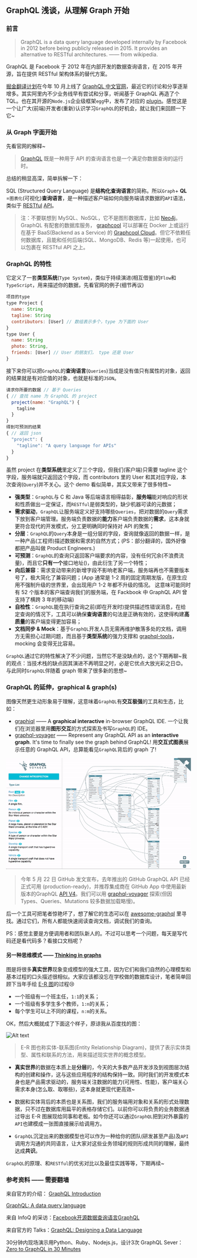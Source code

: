 ## GraphQL 浅谈，从理解 Graph 开始

### 前言

> GraphQL is a data query language developed internally by Facebook in 2012 before being publicly released in 2015. It provides an alternative to RESTful architectures. —— from wikipedia.

GraphQL 是 Facebook 于 2012 年在内部开发的数据查询语言，在 2015 年开源，旨在提供 RESTful 架构体系的替代方案。

[掘金翻译计划](https://github.com/xitu/gold-miner)在今年 10 月上线了 [GraphQL 中文官网](https://juejin.im/post/59e6f8036fb9a0452404ea37)，最近它的讨论和分享逐渐增多。其实阿里内不少业务线早有尝试和分享，听闻基于 GraphQL 再造了个 TQL。也在其开源的`Node.js`企业级框架`egg`中，发布了对应的 [plugin](https://github.com/eggjs/egg-graphql)。感觉这是一个让广大(前端)开发者(重新)认识学习`GraphQL`的好机会，就让我们来回顾一下它~

### 从 Graph 字面开始

先看官网的解释~

> [GraphQL](http://graphql.cn/) 既是一种用于 API 的查询语言也是一个满足你数据查询的运行时。 

总结的稍显高深，简单拆解一下：

SQL (Structured Query Language) 是**结构化查询语言**的简称。所以`Graph`+ **QL** =`图表化`(可视化)**查询语言**，是一种描述客户端如何向服务端请求数据的`API`语法，类似于 [RESTful](http://www.ruanyifeng.com/blog/2011/09/restful.html) [API](http://www.ruanyifeng.com/blog/2014/05/restful_api.html)。
> 注：不要联想到 MySQL、NoSQL，它不是图形数据库，比如 [Neo4j](https://baike.baidu.com/item/Neo4j/9952114)。
> GraphQL 有配套的数据库服务， [graphcool](https://github.com/graphcool/framework) 可以部署在 Docker 上或运行在基于 BaaS(Backend as a Service) 的 [Graphcool Cloud](http://graph.cool/cloud)。但它不依赖任何数据库，且能和任何后端(SQL、MongoDB、Redis 等)一起使用，也可以包裹在 RESTful API 之上。

### GraphQL 的特性

它定义了一套**类型系统**(`Type System`)，类似于持续演进(相互借鉴)的`Flow`和`TypeScript`，用来描述你的数据，先看官网的例子(细节再议)
```javascript
项目的type
type Project {
  name: String
  tagline: String
  contributors: [User] // 数组表示多个，type 为下面的 User
}
type User {
  name: String
  photo: String,
  friends: [User] // User 的朋友们， type 还是 User
}
```

接下来你可以把`GraphQL`的**查询语言**(`Queries`)当成是没有值只有属性的对象，返回的结果就是有对应值的对象，也就是标准的`JSON`。
```javascript
请求你所要的数据 // 基于 Queries
{ // 查找 name 为 GraphQL 的 project
  project(name: "GraphQL") {
    tagline
  }
}
得到可预测的结果
{ // 返回 json
  "project": {
    "tagline": "A query language for APIs"
  }
}
```

虽然 project 在**类型系统**里定义了三个字段，但我们(客户端)只需要 tagline 这个字段，服务端就只返回这个字段，而 contributors 里的 User 和其对应字段，本次查询(`Query`)并不关心。这个 demo 看似简单，其实又带来了很多特性~

- **强类型**：`GraphQL`与 C 和 Java 等后端语言相得益彰，**服务端**能对响应的形状和性质做出一定保证，而`RESTful`是弱类型的，缺少机器可读的元数据；
- **需求驱动**，`GraphQL`让服务端定义好支持哪些`Queries`，把对数据的`Query`需求下放到客户端管理。服务端负责数据的**能力**客户端负责数据的**需求**，这本身就更符合现代的开发模式，分工更明确同时保持对 API 的聚焦；
- **分层**：`GraphQL`的`Query`本身是一组分层的字段，查询就像返回的数据一样，是一种产品(工程师)描述数据和需求的自然方式；(PS：部分翻译的，国外好像都把产品叫做 Product Engineers.)
- **可预测**：`GraphQL`的查询只返回客户端要求的内容，没有任何冗余(不浪费流量)，而且它**只有一个**接口地址()，由此衍生了另一个特性；
- **向后兼容**：需求变动带来的新增字段不影响老客户端，服务端再也不需要版本号了，极大简化了兼容问题；(App 通常是 1-2 周的固定周期发版，在原生应用不强制升级的世界里，会出现用户 1-2 年都不升级的情况。 这意味可能同时有 52 个版本的客户端查询我们的服务端，在 Fackbook 中 GraphQL API 曾支持了横跨 3 年的移动端)
- **自检性**：`GraphQL`能在执行查询之前(即在开发时)提供描述性错误消息，在给定查询的情况下，工具可以确保**查询语言**的句法是正确有效的，这使得构建**高质量**的客户端变得更加容易；
- **文档同步 & Mock**：基于`GraphQL`开发人员无需再维护散落多处的文档，调用方无需担心过期问题，而且基于**类型系统**的强力支撑和 [graphql-tools](https://github.com/apollographql/graphql-tools)，mocking 会变得无比容易。

`GraphQL`通过它的特性解决了不少问题，当然它不是没缺点的，这个下期再聊~我的观点：当技术栈的缺点因其演进不再明显之时，必是它优点大放光彩之日😊。与此同时`GraphQL`伴随着 graph 带来了很多新的思想~

### GraphQL 的延伸，graphical & graph(s)

图像天然更生动形象易于理解，这意味着`GraphQL`有**交互极强**的工具和生态，比如：
- [graphiql](https://github.com/graphql/graphiql) —— A **graphical interactive** in-browser GraphQL IDE. 一个让我们在浏览器里用**图形交互**的方式探索及书写`GraphQL`的 IDE。
- [graphql-voyager](https://github.com/APIs-guru/graphql-voyager) —— Represent any GraphQL API as an **interactive graph**. It's time to finally see the graph behind GraphQL! 用**交互式图表**展示任意的 GraphQL API，总算能看见`GraphQL`背后的 graph 了!

![Alt text](./image/graphQL_voyager.gif)

> 今年 5 月 22 日 GitHub 发文宣布，去年推出的 GitHub GraphQL API 已经正式可用 (production-ready)，并推荐集成商在 GitHub App 中使用最新版本的GraphQL [API V4](https://developer.github.com/v4/explorer/)。我们可以用 [graphql-voyager](https://apis.guru/graphql-voyager/) 探索(但因 Types、Queries、Mutations 较多数据加载略慢)。

后一个工具可把笔者惊艳坏了，想了解它的生态可以在 [awesome-graphql](https://github.com/chentsulin/awesome-graphql) 里寻找。通过它们，所有人都能快速阅读查询文档，调试我们的查询。

PS：感觉主要是方便调用者和团队新人的。不过可以思考一个问题，每天是写代码还是看代码多？看接口文档呢？

#### 另一种思维模式 —— [Thinking in graphs](http://graphql.cn/learn/thinking-in-graphs/)

图是将很多**真实世界**现象变成模型的强大工具，因为它们和我们自然的心理模型和基本过程的口头描述很相似。大家应该都没忘在学校做的数据库设计，笔者简单回顾下当年手绘 [E-R 图](https://baike.baidu.com/item/E-R图/304954)的过程😢

- 一个班级有一个班主任，`1:1`的关系；
- 一个班级有多学生多个教师，`1:n`的关系；
- 每个学生可以上不同的课程，`n:m`的关系。

OK，然后大概就成了下面这个样子，原谅我从百度找的图：

![Alt text](./image/E-R图.png)

> E-R 图也称实体-联系图(Entity Relationship Diagram)，提供了表示实体类型、属性和联系的方法，用来描述现实世界的概念模型。

- **真实世界**的数据在本质上是**分层**的，今天的大多数产品开发涉及到视图层次结构的创建和操作，这与这些应用程序的结构保持一致。同时我们的开发模式本身也是产品需求驱动的，服务端关注数据的能力(可用性、性能)，客户端关心需求本身(怎么取、取哪些)，这本身就更现代更高效~

- 数据和实体背后的本质也是关系图，我们的服务端用对象和关系的形式处理数据，只不过在数据库用扁平的表格存储它们。以前你可以将负责的业务数据通过导出 E-R 图展现给同事和老板。如今你还可以通过`GraphQL`把到对外暴露的`API`也建模成一张图直接展示给调用方。

- `GraphQL`沉淀出来的数据模型也可以作为一种给你的团队(研发甚至产品)及`API`调用方沟通的共同语言，让大家对这些业务领域的规则形成共同的理解，最终达成**共识**。

`GraphQL`的原理、和`RESTful`的优劣对比以及最佳实践等等，下期再续~

### 参考资料 —— 需要翻墙
来自官方的介绍：
[GraphQL Introduction
](https://reactjs.org/blog/2015/05/01/graphql-introduction.html)

[GraphQL: A data query language](http://graphql.org/blog/graphql-a-query-language/)

来自 InfoQ 的采访：[Facebook开源数据查询语言GraphQL
](http://www.infoq.com/cn/news/2015/10/graphql-your-schema)

来自官方的 Talks：[GraphQL: Designing a Data Language](https://www.youtube.com/watch?v=Oh5oC98ztvI)

30分钟内现场演示用Python、Ruby、Nodejs.js，设计3次 GraphQL Sever：[Zero to GraphQL in 30 Minutes](https://www.youtube.com/watch?v=UBGzsb2UkeY)
